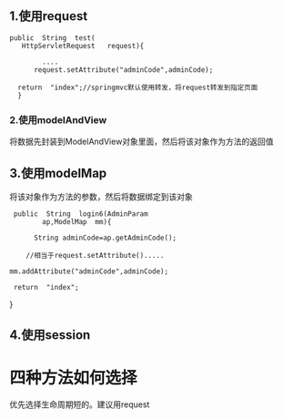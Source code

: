 ## 1.使用request
    public  String  test(   
       HttpServletRequest   request){

            ....
          request.setAttribute("adminCode",adminCode);

      return  "index";//springmvc默认使用转发，将request转发到指定页面
      }

### 2.使用modelAndView
将数据先封装到ModelAndView对象里面，然后将该对象作为方法的返回值
## 3.使用modelMap
将该对象作为方法的参数，然后将数据绑定到该对象

     public  String  login6(AdminParam
            ap,ModelMap  mm){
    
          String adminCode=ap.getAdminCode();

        //相当于request.setAttribute().....
              
    mm.addAttribute("adminCode",adminCode);

     return  "index";
}

## 4.使用session




# 四种方法如何选择
优先选择生命周期短的。建议用request




